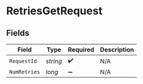 # RetriesGetRequest


## Fields

| Field              | Type               | Required           | Description        |
| ------------------ | ------------------ | ------------------ | ------------------ |
| `RequestId`        | *string*           | :heavy_check_mark: | N/A                |
| `NumRetries`       | *long*             | :heavy_minus_sign: | N/A                |
